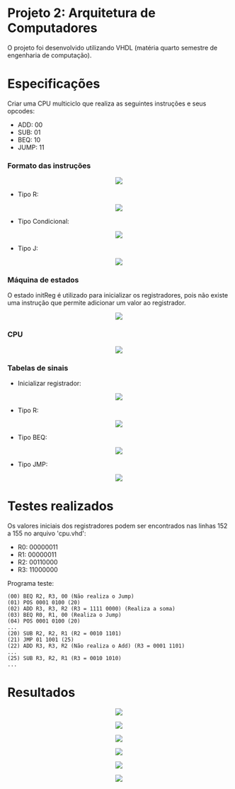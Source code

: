 # Projeto 2: Arquitetura de Computadores

O projeto foi desenvolvido utilizando VHDL (matéria quarto semestre de engenharia de computação).

# Especificações

Criar uma CPU multiciclo que realiza as seguintes instruções e seus opcodes:
- ADD:  00
- SUB:  01
- BEQ:  10
- JUMP: 11

### Formato das instruções

<p align="center" width="30%">
  <img src="https://github.com/matheusvalbert/Projeto-2-Arquitetura-de-Computadores/blob/main/instrucoes.png" />
</p>

- Tipo R:

<p align="center">
  <img src="https://github.com/matheusvalbert/Projeto-2-Arquitetura-de-Computadores/blob/main/tipoR.png" />
</p>

- Tipo Condicional:

<p align="center">
  <img src="https://github.com/matheusvalbert/Projeto-2-Arquitetura-de-Computadores/blob/main/tipoCOND.png" />
</p>

- Tipo  J:

<p align="center">
  <img src="https://github.com/matheusvalbert/Projeto-2-Arquitetura-de-Computadores/blob/main/tipoJ.png" />
</p>

### Máquina de estados

O estado initReg é utilizado para inicializar os registradores, pois não existe uma instrução que permite adicionar um valor ao registrador.

<p align="center">
  <img src="https://github.com/matheusvalbert/Projeto-2-Arquitetura-de-Computadores/blob/main/maquina_de_estado.png" />
</p>

### CPU

<p align="center">
  <img src="https://github.com/matheusvalbert/Projeto-2-Arquitetura-de-Computadores/blob/main/cpu.png" />
</p>

### Tabelas de sinais

- Inicializar registrador:

<p align="center">
  <img src="https://github.com/matheusvalbert/Projeto-2-Arquitetura-de-Computadores/blob/main/initReg.png" />
</p>

- Tipo R:

<p align="center">
  <img src="https://github.com/matheusvalbert/Projeto-2-Arquitetura-de-Computadores/blob/main/tipoR_sig.png" />
</p>

- Tipo BEQ:

<p align="center">
  <img src="https://github.com/matheusvalbert/Projeto-2-Arquitetura-de-Computadores/blob/main/tipoBEQ_sig.png" />
</p>

- Tipo JMP:

<p align="center">
  <img src="https://github.com/matheusvalbert/Projeto-2-Arquitetura-de-Computadores/blob/main/tipoJMP_sig.png" />
</p>

# Testes realizados

Os valores iniciais dos registradores podem ser encontrados nas linhas 152 a 155 no arquivo 'cpu.vhd':
- R0: 00000011
- R1: 00000011
- R2: 00110000
- R3: 11000000

Programa teste:
```
(00) BEQ R2, R3, 00 (Não realiza o Jump)
(01) POS 0001 0100 (20)
(02) ADD R3, R3, R2 (R3 = 1111 0000) (Realiza a soma)
(03) BEQ R0, R1, 00 (Realiza o Jump)
(04) POS 0001 0100 (20)
...
(20) SUB R2, R2, R1 (R2 = 0010 1101)
(21) JMP 01 1001 (25)
(22) ADD R3, R3, R2 (Não realiza o Add) (R3 = 0001 1101)
...
(25) SUB R3, R2, R1 (R3 = 0010 1010)
...
```

# Resultados

<p align="center">
  <img src="https://github.com/matheusvalbert/Projeto-2-Arquitetura-de-Computadores/blob/main/initRegs_BEQ_not_taken.png" />
</p>

<p align="center">
  <img src="https://github.com/matheusvalbert/Projeto-2-Arquitetura-de-Computadores/blob/main/ADD.png" />
</p>

<p align="center">
  <img src="https://github.com/matheusvalbert/Projeto-2-Arquitetura-de-Computadores/blob/main/BEQ_taken.png" />
</p>

<p align="center">
  <img src="https://github.com/matheusvalbert/Projeto-2-Arquitetura-de-Computadores/blob/main/SUB.png" />
</p>

<p align="center">
  <img src="https://github.com/matheusvalbert/Projeto-2-Arquitetura-de-Computadores/blob/main/JMP.png" />
</p>

<p align="center">
  <img src="https://github.com/matheusvalbert/Projeto-2-Arquitetura-de-Computadores/blob/main/SUB_apos_JMP.png" />
</p>

